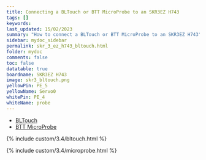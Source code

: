 ```yaml
---
title: Connecting a BLTouch or BTT MicroProbe to an SKR3EZ H743
tags: []
keywords: 
last_updated: 15/02/2023
summary: "How to connect a BLTouch or BTT MicroProbe to an SKR3EZ H743"
sidebar: mydoc_sidebar
permalink: skr_3_ez_h743_bltouch.html
folder: mydoc
comments: false
toc: false
datatable: true
boardname: SKR3EZ H743
image: skr3_bltouch.png
yellowPin: PE_5
yellowName: Servo0
whitePin: PE_4
whiteName: probe
---
```


<ul id="profileTabs" class="nav nav-tabs">
  <li class="active"><a class="noCrossRef" href="#bltouch" data-toggle="tab">BLTouch</a></li>  
	<li><a class="noCrossRef" href="#micro" data-toggle="tab">BTT MicroProbe</a></li>
</ul>
  <div class="tab-content">
<div role="tabpanel" class="tab-pane active" id="bltouch" markdown="1">

{% include custom/3.4/bltouch.html %}

</div>

<div role="tabpanel" class="tab-pane" id="micro" markdown="1">

{% include custom/3.4/microprobe.html %}

</div>

</div>
